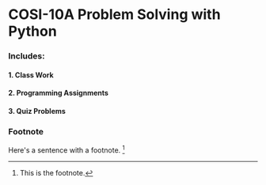 # COSI-10A Problem Solving with Python

### Includes:

#### 1. Class Work

#### 2. Programming Assignments

#### 3. Quiz Problems

### Footnote

Here's a sentence with a footnote. [^1]

[^1]: This is the footnote.
